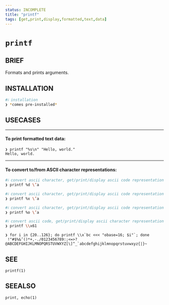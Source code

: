 ```yaml
---
status: INCOMPLETE
title: "printf"
tags: [get,print,display,formatted,text,data]
---
```


# `printf`

## BRIEF

Formats and prints arguments.

## INSTALLATION


```bash
#ℹ︎ installation
❯ *comes pre-installed*
```


## USECASES

----
#### To print formatted text data:

    ❯ printf "%s\n" "Hello, world."
    Hello, world.

----
#### To convert to/from ASCII character representations:


```bash
#ℹ︎ convert ascii character, get/print/display ascii code representation
❯ printf %d \’a
```



```bash
#ℹ︎ convert ascii character, get/print/display ascii code representation
❯ printf %x \’a
```



```bash
#ℹ︎ convert ascii character, get/print/display ascii code representation
❯ printf %o \’a
```



```bash
#ℹ︎ convert ascii code, get/print/display ascii character representation
❯ printf \\x61
```

    ❯ for i in {20..126}; do printf \\x`bc <<< "obase=16; $i"`; done
     !"#$%&’()*+,-./0123456789:;<=>?@ABCDEFGHIJKLMNOPQRSTUVWXYZ[\]^_`abcdefghijklmnopqrstuvwxyz{|}~


## SEE

    printf(1)

## SEEALSO

    print, echo(1)

